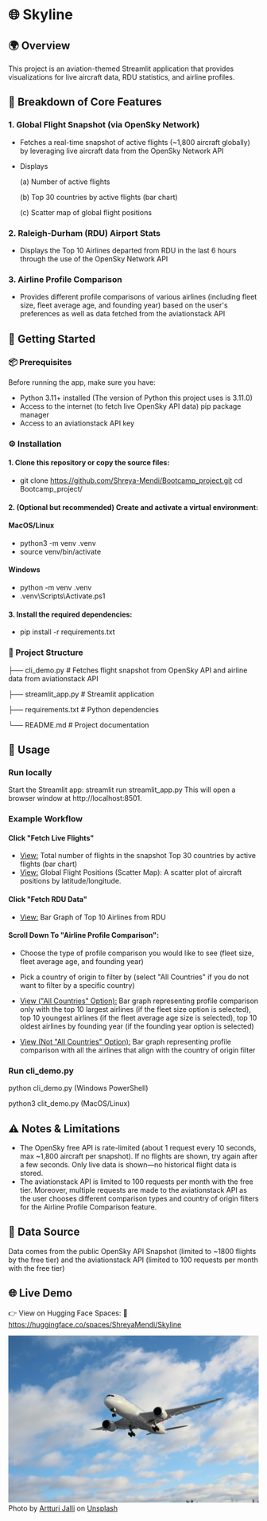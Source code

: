 # 🌐 Skyline

## 🌍 Overview

This project is an aviation-themed Streamlit application that provides visualizations for live aircraft data, RDU statistics, and airline profiles. 

## 🧩 Breakdown of Core Features

### 1. Global Flight Snapshot (via OpenSky Network)
- Fetches a real-time snapshot of active flights (~1,800 aircraft globally) by leveraging live aircraft data from the OpenSky Network API
- Displays
    
    (a) Number of active flights
    
    (b) Top 30 countries by active flights (bar chart)
    
    (c) Scatter map of global flight positions

### 2. Raleigh-Durham (RDU) Airport Stats
- Displays the Top 10 Airlines departed from RDU in the last 6 hours through the use of the OpenSky Network API

### 3. Airline Profile Comparison
- Provides different profile comparisons of various airlines (including fleet size, fleet average age, and founding year) based on the user's preferences as well as data fetched from the aviationstack API

## 🚩 Getting Started

### 📦 Prerequisites

Before running the app, make sure you have:
- Python 3.11+ installed (The version of Python this project uses is 3.11.0)
- Access to the internet (to fetch live OpenSky API data) pip package manager
- Access to an aviationstack API key

### ⚙️ Installation

#### 1. Clone this repository or copy the source files:

- git clone https://github.com/Shreya-Mendi/Bootcamp_project.git
cd Bootcamp_project/

#### 2. (Optional but recommended) Create and activate a virtual environment:

#### MacOS/Linux

- python3 -m venv .venv
- source venv/bin/activate

#### Windows

- python -m venv .venv
- .venv\Scripts\Activate.ps1

#### 3. Install the required dependencies:
- pip install -r requirements.txt


### 📂 Project Structure
├── cli_demo.py           # Fetches flight snapshot from OpenSky API and airline data from aviationstack API

├── streamlit_app.py      # Streamlit application

├── requirements.txt      # Python dependencies

└── README.md             # Project documentation


## 🚀 Usage

### Run locally

Start the Streamlit app:
streamlit run streamlit_app.py
This will open a browser window at http://localhost:8501.

### Example Workflow

#### Click "Fetch Live Flights"

- <u>View:</u> Total number of flights in the snapshot
Top 30 countries by active flights (bar chart)
- <u>View:</u> Global Flight Positions (Scatter Map): A scatter plot of aircraft positions by latitude/longitude.

#### Click "Fetch RDU Data" 
- <u>View:</u> Bar Graph of Top 10 Airlines from RDU

#### Scroll Down To "Airline Profile Comparison":
- Choose the type of profile comparison you would like to see (fleet size, fleet average age, and founding year)

- Pick a country of origin to filter by (select "All Countries" if you do not want to filter by a specific country)

- <u>View ("All Countries" Option):</u> Bar graph representing profile comparison only with the top 10 largest airlines (if the fleet size option is selected), top 10 youngest airlines (if the fleet average age size is selected), top 10 oldest airlines by founding year (if the founding year option is selected)

- <u>View (Not "All Countries" Option):</u> Bar graph representing profile comparison with all the airlines that align with the country of origin filter

### Run cli_demo.py

python cli_demo.py (Windows PowerShell)

python3 clit_demo.py (MacOS/Linux)


## ⚠️ Notes & Limitations

- The OpenSky free API is rate-limited (about 1 request every 10 seconds, max ~1,800 aircraft per snapshot).
If no flights are shown, try again after a few seconds.
Only live data is shown—no historical flight data is stored.
- The aviationstack API is limited to 100 requests per month with the free tier. Moreover, multiple requests are made to the aviationstack API as the user chooses different comparison types and country of origin filters for the Airline Profile Comparison feature.

## 🧠 Data Source

Data comes from the public OpenSky API
Snapshot (limited to ~1800 flights by the free tier) and the aviationstack API (limited to 100 requests per month with the free tier)

## 🌐 Live Demo

👉 View on Hugging Face Spaces:
🔗 https://huggingface.co/spaces/ShreyaMendi/Skyline 

![Skyline Image](airplane.jpg)
Photo by <a href="https://unsplash.com/@artturijalli?utm_content=creditCopyText&utm_medium=referral&utm_source=unsplash">Artturi Jalli</a> on <a href="https://unsplash.com/photos/white-airplane-under-blue-sky-during-daytime-Su1gc1A63xE?utm_content=creditCopyText&utm_medium=referral&utm_source=unsplash">Unsplash</a>